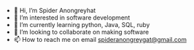 - 👋 Hi, I’m Spider Anongreyhat
- 👀 I’m interested in software development
- 🌱 I’m currently learning python, Java, SQL, ruby
- 💞️ I’m looking to collaborate on making software
- 📫 How to reach me on email spideranongreygat@gmail.com

<!---
spider863644/spider863644 is a ✨ special ✨ repository because its `README.md` (this file) appears on your GitHub profile.
You can click the Preview link to take a look at your changes.
--->
